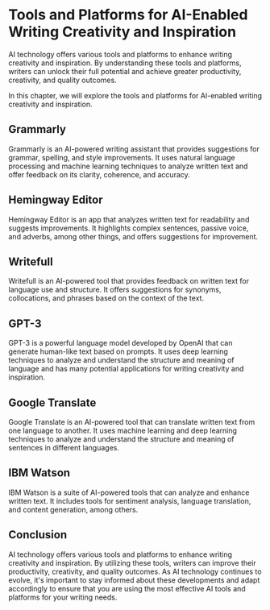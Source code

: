 Tools and Platforms for AI-Enabled Writing Creativity and Inspiration
===================================================================================================================================

AI technology offers various tools and platforms to enhance writing creativity and inspiration. By understanding these tools and platforms, writers can unlock their full potential and achieve greater productivity, creativity, and quality outcomes.

In this chapter, we will explore the tools and platforms for AI-enabled writing creativity and inspiration.

Grammarly
---------

Grammarly is an AI-powered writing assistant that provides suggestions for grammar, spelling, and style improvements. It uses natural language processing and machine learning techniques to analyze written text and offer feedback on its clarity, coherence, and accuracy.

Hemingway Editor
----------------

Hemingway Editor is an app that analyzes written text for readability and suggests improvements. It highlights complex sentences, passive voice, and adverbs, among other things, and offers suggestions for improvement.

Writefull
---------

Writefull is an AI-powered tool that provides feedback on written text for language use and structure. It offers suggestions for synonyms, collocations, and phrases based on the context of the text.

GPT-3
-----

GPT-3 is a powerful language model developed by OpenAI that can generate human-like text based on prompts. It uses deep learning techniques to analyze and understand the structure and meaning of language and has many potential applications for writing creativity and inspiration.

Google Translate
----------------

Google Translate is an AI-powered tool that can translate written text from one language to another. It uses machine learning and deep learning techniques to analyze and understand the structure and meaning of sentences in different languages.

IBM Watson
----------

IBM Watson is a suite of AI-powered tools that can analyze and enhance written text. It includes tools for sentiment analysis, language translation, and content generation, among others.

Conclusion
----------

AI technology offers various tools and platforms to enhance writing creativity and inspiration. By utilizing these tools, writers can improve their productivity, creativity, and quality outcomes. As AI technology continues to evolve, it's important to stay informed about these developments and adapt accordingly to ensure that you are using the most effective AI tools and platforms for your writing needs.
